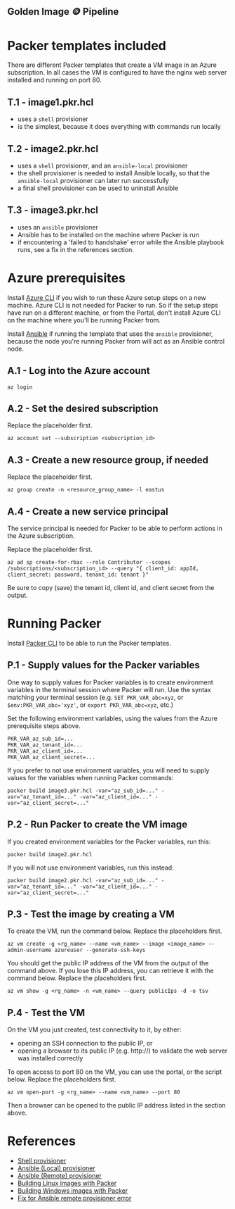 Golden Image &#x1FA99; Pipeline
---------------------

# Packer templates included

There are different Packer templates that create a VM image in an Azure subscription. In all cases the VM is configured to have the nginx web server installed and running on port 80.

## T.1 - image1.pkr.hcl
* uses a `shell` provisioner
* is the simplest, because it does everything with commands run locally

## T.2 - image2.pkr.hcl
* uses a `shell` provisioner, and an `ansible-local` provisioner
* the shell provisioner is needed to install Ansible locally, so that the `ansible-local` provisioner can later run successfully
* a final shell provisioner can be used to uninstall Ansible

## T.3 - image3.pkr.hcl
* uses an `ansible` provisioner
* Ansible has to be installed on the machine where Packer is run
* if encountering a 'failed to handshake' error while the Ansible playbook runs, see a fix in the references section.

# Azure prerequisites

Install [Azure CLI](https://learn.microsoft.com/en-us/cli/azure/install-azure-cli) if you wish to run these Azure setup steps on a new machine. Azure CLI is not needed for Packer to run. So if the setup steps have run on a different machine, or from the Portal, don't install Azure CLI on the machine where you'll be running Packer from.

Install [Ansible](https://docs.ansible.com/ansible/latest/installation_guide/intro_installation.html) if running the template that uses the `ansible` provisioner, because the node you're running Packer from will act as an Ansible control node.

## A.1 - Log into the Azure account

```
az login
```

## A.2 - Set the desired subscription

Replace the placeholder first.

```
az account set --subscription <subscription_id>
```

## A.3 - Create a new resource group, if needed

Replace the placeholder first.

```
az group create -n <resource_group_name> -l eastus
```

## A.4 - Create a new service principal

The service principal is needed for Packer to be able to perform actions in the Azure subscription.

Replace the placeholder first.

```
az ad sp create-for-rbac --role Contributor --scopes /subscriptions/<subscription_id> --query "{ client_id: appId, client_secret: password, tenant_id: tenant }"
```

Be sure to copy (save) the tenant id, client id, and client secret from the output.

# Running Packer

Install [Packer CLI](https://developer.hashicorp.com/packer/tutorials/docker-get-started/get-started-install-cli) to be able to run the Packer templates.

## P.1 - Supply values for the Packer variables

One way to supply values for Packer variables is to create environment variables in the terminal session where Packer will run. Use the syntax matching your terminal session (e.g. `SET PKR_VAR_abc=xyz`, or `$env:PKR_VAR_abc='xyz'`, or `export PKR_VAR_abc=xyz`, etc.)

Set the following environment variables, using the values from the Azure prerequisite steps above.

```
PKR_VAR_az_sub_id=...
PKR_VAR_az_tenant_id=...
PKR_VAR_az_client_id=...
PKR_VAR_az_client_secret=...
```

If you prefer to not use environment variables, you will need to supply values for the variables when running Packer commands:

```
packer build image3.pkr.hcl -var="az_sub_id=..." -var="az_tenant_id=..." -var="az_client_id=..." -var="az_client_secret=..."
```

## P.2 - Run Packer to create the VM image

If you created environment variables for the Packer variables, run this:
```
packer build image2.pkr.hcl
```

If you will not use environment variables, run this instead:
```
packer build image2.pkr.hcl -var="az_sub_id=..." -var="az_tenant_id=..." -var="az_client_id=..." -var="az_client_secret=..."
```

## P.3 - Test the image by creating a VM

To create the VM, run the command below. Replace the placeholders first.
```
az vm create -g <rg_name> --name <vm_name> --image <image_name> --admin-username azureuser --generate-ssh-keys
```

You should get the public IP address of the VM from the output of the command above. If you lose this IP address, you can retrieve it with the command below. Replace the placeholders first.

```
az vm show -g <rg_name> -n <vm_name> --query publicIps -d -o tsv
```

## P.4 - Test the VM

On the VM you just created, test connectivity to it, by either:
* opening an SSH connection to the public IP, or
* opening a browser to its public IP (e.g. http://<public-ip>) to validate the web server was installed correctly

To open access to port 80 on the VM, you can use the portal, or the script below. Replace the placeholders first.

```
az vm open-port -g <rg_name> --name <vm_name> --port 80
```

Then a browser can be opened to the public IP address listed in the section above.

# References

* [Shell provisioner](https://developer.hashicorp.com/packer/docs/provisioners/shell)
* [Ansible (Local) provisioner](https://developer.hashicorp.com/packer/plugins/provisioners/ansible/ansible-local)
* [Ansible (Remote) provisioner](https://developer.hashicorp.com/packer/plugins/provisioners/ansible/ansible)
* [Building Linux images with Packer](https://learn.microsoft.com/en-us/azure/virtual-machines/linux/build-image-with-packer)
* [Building Windows images with Packer](https://learn.microsoft.com/en-us/azure/virtual-machines/windows/build-image-with-packer)
* [Fix for Ansible remote provisioner error](https://www.bojankomazec.com/2022/10/how-to-fix-ansible-error-failed-to.html)
